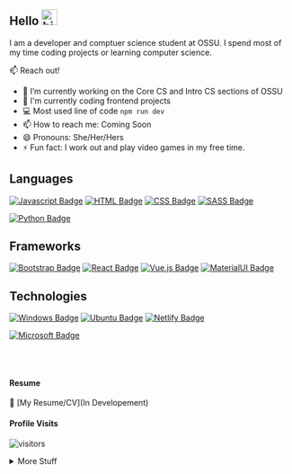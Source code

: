 ## Hello <img src="https://user-images.githubusercontent.com/1303154/88677602-1635ba80-d120-11ea-84d8-d263ba5fc3c0.gif" width="28px" alt="hi">

I am a developer and comptuer science student at OSSU. I spend most of my time coding projects or learning computer science.

📫 Reach out! 

- 🔭 I’m currently working on the Core CS and Intro CS sections of OSSU
- 🤔 I'm currently coding frontend projects
- 💻 Most used line of code `npm run dev`
- 📫 How to reach me: Coming Soon
- 😄 Pronouns: She/Her/Hers
- ⚡ Fun fact: I work out and play video games in my free time.

## Languages
[![Javascript Badge](https://img.shields.io/badge/-Javascript-F0DB4F?style=for-the-badge&labelColor=black&logo=javascript&logoColor=F0DB4F)](#)
[![HTML Badge](https://img.shields.io/badge/HTML5-E34F26?style=for-the-badge&logo=html5&logoColor=white)](#)
[![CSS Badge](https://img.shields.io/badge/CSS3-1572B6?style=for-the-badge&logo=css3&logoColor=white)](#)
[![SASS Badge](https://img.shields.io/badge/Sass-CC6699?style=for-the-badge&logo=sass&logoColor=white)](#)
<!--[![Express Badge](https://img.shields.io/badge/Express.js-404D59?style=for-the-badge)](#)-->
<!--[![Nodejs Badge](https://img.shields.io/badge/-Nodejs-3C873A?style=for-the-badge&labelColor=black&logo=node.js&logoColor=3C873A)](#)-->
[![Python Badge](https://img.shields.io/badge/Python-3776AB?style=for-the-badge&logo=python&logoColor=white)](#)
                    
## Frameworks
[![Bootstrap Badge](https://img.shields.io/badge/Bootstrap-%23563D7C.svg?style=for-the-badge&logo=appveyor&logo=bootstrap&logoColor=white)](#)
[![React Badge](https://img.shields.io/badge/-React-61DBFB?style=for-the-badge&labelColor=black&logo=react&logoColor=61DBFB)](#) 
[![Vue.js Badge](https://img.shields.io/badge/Vue.js-35495E?style=for-the-badge&logo=vue.js&logoColor=4FC08D)](#)
[![MaterialUI Badge](https://img.shields.io/badge/MaterialUI-%23563D7C.svg?style=for-the-badge&logo=appveyor&logo=materialui&logoColor=white)](#)

## Technologies
[![Windows Badge](https://img.shields.io/badge/Windows-0078D6?style=for-the-badge&logo=windows&logoColor=white)](#)
[![Ubuntu Badge](https://img.shields.io/badge/Ubuntu-E95420?style=for-the-badge&logo=ubuntu&logoColor=white)](#)
[![Netlify Badge](https://img.shields.io/badge/Netlify-00C7B7?style=for-the-badge&logo=netlify&logoColor=white)](#)
<!--[![Heroku Badge](https://img.shields.io/badge/Heroku-430098?style=for-the-badge&logo=heroku&logoColor=white)](#)-->
[![Microsoft Badge](https://img.shields.io/badge/Microsoft_Office-D83B01?style=for-the-badge&logo=microsoft-office&logoColor=white)](#)

<br />
<br />

#### Resume
:paperclip: [My Resume/CV](In Developement)

#### Profile Visits 

![visitors](https://visitor-badge.glitch.me/badge?page_id=eldev634.eldev634)

<details>
<summary>
  More Stuff 
</summary>

<br >

#### About
<!--I am passionate about creating user friendly designs and being a team player. Solving problems and learning using internet resources and tools. Being organized and detail oriented.-->
I am a US based frontend developer. My first programming language was MySQL which I learned after take a Introduction to Databases class. After I taught myself using various online resources along with open online courses. I am passionate about problem solving and creating a sustaniable solution. I mainly code in HTML, CSS, JavaScript and React.

<!--#### Coding Stats

HTML        ████████████████████░░░░░   82.29 % 
CSS         ███████████████░░░░░░░░░░   72.61 % 
JavaScript  ████████████░░░░░░░░░░░░░   67.63 % 
React       █████████░░░░░░░░░░░░░░░░   21.25 % 
Other       ████░░░░░░░░░░░░░░░░░░░░░   10.19 % 
-->  

#### Most Used Languages
![language](https://github-readme-stats.vercel.app/api/top-langs/?username=el634dev&theme=blue-green)

#### Github Stats

![el634dev github stats](https://github-readme-stats.vercel.app/api?username=el634dev&count_private=true&theme=tokyonight&hide=contribs,prs)
</details>
